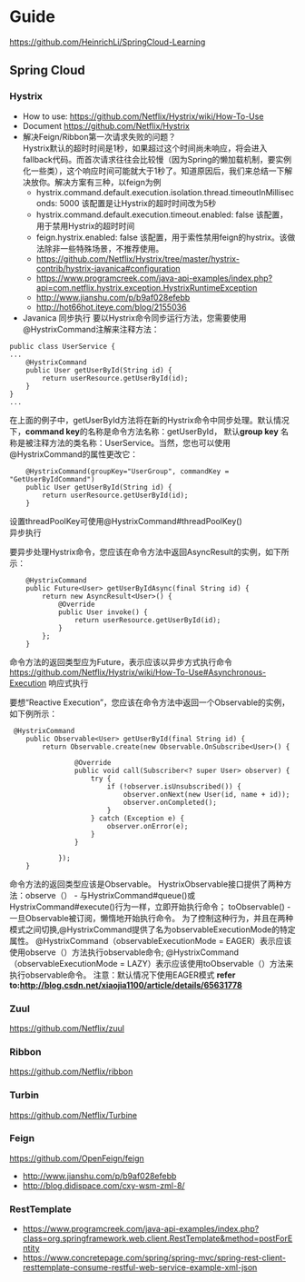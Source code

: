 # Guide
https://github.com/HeinrichLi/SpringCloud-Learning
## Spring Cloud 
### Hystrix
* How to use: https://github.com/Netflix/Hystrix/wiki/How-To-Use
* Document https://github.com/Netflix/Hystrix
* 解决Feign/Ribbon第一次请求失败的问题？</br>
Hystrix默认的超时时间是1秒，如果超过这个时间尚未响应，将会进入fallback代码。而首次请求往往会比较慢（因为Spring的懒加载机制，要实例化一些类），这个响应时间可能就大于1秒了。知道原因后，我们来总结一下解决放你。解决方案有三种，以feign为例
  * hystrix.command.default.execution.isolation.thread.timeoutInMilliseconds: 5000
该配置是让Hystrix的超时时间改为5秒
  * hystrix.command.default.execution.timeout.enabled: false
该配置，用于禁用Hystrix的超时时间
  * feign.hystrix.enabled: false
该配置，用于索性禁用feign的hystrix。该做法除非一些特殊场景，不推荐使用。
  * https://github.com/Netflix/Hystrix/tree/master/hystrix-contrib/hystrix-javanica#configuration
  * https://www.programcreek.com/java-api-examples/index.php?api=com.netflix.hystrix.exception.HystrixRuntimeException
  * http://www.jianshu.com/p/b9af028efebb
  * http://hot66hot.iteye.com/blog/2155036
* Javanica 
同步执行
要以Hystrix命令同步运行方法，您需要使用@HystrixCommand注解来注释方法：
```
public class UserService {
...
    @HystrixCommand
    public User getUserById(String id) {
        return userResource.getUserById(id);
    }
}
...
```
在上面的例子中，getUserById方法将在新的Hystrix命令中同步处理。默认情况下，**command key**的名称是命令方法名称：getUserById， 
默认**group key** 名称是被注释方法的类名称：UserService。当然，您也可以使用@HystrixCommand的属性更改它：
```
    @HystrixCommand(groupKey="UserGroup", commandKey = "GetUserByIdCommand")
    public User getUserById(String id) {
        return userResource.getUserById(id);
    }
```
设置threadPoolKey可使用@HystrixCommand#threadPoolKey()</br>
异步执行

要异步处理Hystrix命令，您应该在命令方法中返回AsyncResult的实例，如下所示：
```
    @HystrixCommand
    public Future<User> getUserByIdAsync(final String id) {
        return new AsyncResult<User>() {
            @Override
            public User invoke() {
                return userResource.getUserById(id);
            }
        };
    }
```
命令方法的返回类型应为Future，表示应该以异步方式执行命令
https://github.com/Netflix/Hystrix/wiki/How-To-Use#Asynchronous-Execution
响应式执行

要想“Reactive Execution”，您应该在命令方法中返回一个Observable的实例，如下例所示：
```
 @HystrixCommand
    public Observable<User> getUserById(final String id) {
        return Observable.create(new Observable.OnSubscribe<User>() {

                @Override
                public void call(Subscriber<? super User> observer) {
                    try {
                        if (!observer.isUnsubscribed()) {
                            observer.onNext(new User(id, name + id));
                            observer.onCompleted();
                        }
                    } catch (Exception e) {
                        observer.onError(e);
                    }
                }

            });
    }
```
命令方法的返回类型应该是Observable。
HystrixObservable接口提供了两种方法：observe（） - 与HystrixCommand#queue()或HystrixCommand#execute()行为一样，立即开始执行命令； 
toObservable() - 一旦Observable被订阅，懒惰地开始执行命令。 
为了控制这种行为，并且在两种模式之间切换,@HystrixCommand提供了名为observableExecutionMode的特定属性。 
@HystrixCommand（observableExecutionMode = EAGER）表示应该使用observe（）方法执行observable命令; 
@HystrixCommand（observableExecutionMode = LAZY）表示应该使用toObservable（）方法来执行observable命令。
注意：默认情况下使用EAGER模式
**refer to:http://blog.csdn.net/xiaojia1100/article/details/65631778**
### Zuul
https://github.com/Netflix/zuul

### Ribbon
https://github.com/Netflix/ribbon

### Turbin
https://github.com/Netflix/Turbine

### Feign
https://github.com/OpenFeign/feign
* http://www.jianshu.com/p/b9af028efebb 
* http://blog.didispace.com/cxy-wsm-zml-8/ 

### RestTemplate
* https://www.programcreek.com/java-api-examples/index.php?class=org.springframework.web.client.RestTemplate&method=postForEntity
* https://www.concretepage.com/spring/spring-mvc/spring-rest-client-resttemplate-consume-restful-web-service-example-xml-json


